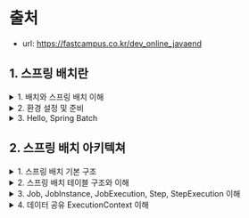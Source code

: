
# 출처
- url: https://fastcampus.co.kr/dev_online_javaend


## 1. 스프링 배치란 

<details><summary> 1. 배치와 스프링 배치 이해 </summary>

## 1. 배치와 스프링 배치 이해

### 1. 배치란? 
- 큰 단위의 작업을 일괄처리
- 대부분 처리량이 많고 비 실시간성 처리에 사용
  - 대용량 데이터 계산, 정산, 통계, 데이터베이스, 변환 등
- 컴퓨터 자원을 최대로 활용
  - 컴퓨터 자원 사용이 낮은 시간대에 배치를 처리하거나
  - 배치만 처리하기 위해 사용자가 사용하지 않는 또 다른 컴퓨터 자원을 사용
- 사용자 상호작용으로 실행되기 보단, 스케줄러와 같은 시스템에 의해 실행되는 대상
  - 예를 들면 매일 오전 10시에 배치 실행, 매주 월요일 12시 마다 실행
  - crontab, jenkins ...

### 2. 스프링 배치란? 
- 배치 처리를 하기 위한 Spring Framework 기반 기술
  - Spring에서 지원하는 기술 적용 가능
  - DI, AOP, 서비스 추상화
- 스프링 배치의 실행 단위인 Job과 Step
- 비교적 간단한 작업(Tasklet) 단위 처리와, 대량 묶음(Chunk) 단위 처리 

</details>

<details><summary> 2. 환경 설정 및 준비 </summary>

## 2. 환경 설정 및 준비

- 개발 환경
  - Intellij IDEA
  - Mac OS
- 프로젝트 생성
  - Java8 +
  - Gradle
  - Spring Boot 2.x + 
    - Spring Batch, Spring JDBC, Spring Data JPA, Lombok, etc...
  - H2 DB
  - MySQL DB 
- DB 생성
  - `create database spring_batch;`

</details>

<details><summary> 3. Hello, Spring Batch </summary>

## 3. Hello, Spring Batch

- program argument: `--job.name=helloJob`

</details>

## 2. 스프링 배치 아키텍쳐 

<details> <summary> 1. 스프링 배치 기본 구조 </summary>

</details>

<details> <summary> 2. 스프링 배치 테이블 구조와 이해 </summary>

</details>

<details> <summary> 3. Job, JobInstance, JobExecution, Step, StepExecution 이해 </summary>

</details>
<details> <summary> 4. 데이터 공유 ExecutionContext 이해 </summary>

</details>
